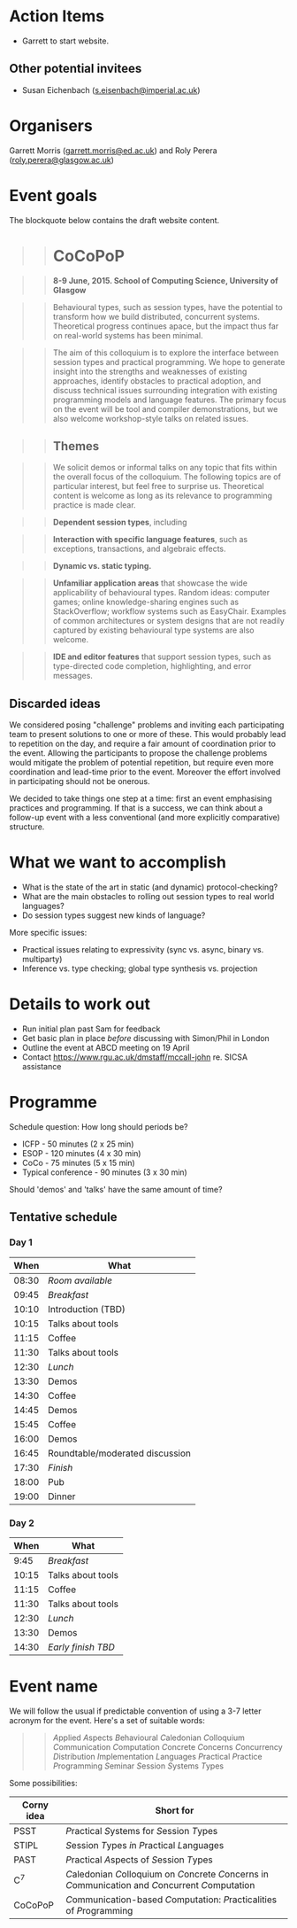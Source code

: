 Action Items
======

* Garrett to start website.

Other potential invitees
------

* Susan Eichenbach (s.eisenbach@imperial.ac.uk)

Organisers
======

Garrett Morris (garrett.morris@ed.ac.uk) and Roly Perera (roly.perera@glasgow.ac.uk)

Event goals
======

The blockquote below contains the draft website content.

>> CoCoPoP
>> ======

>> **8-9 June, 2015. School of Computing Science, University of Glasgow**

>> Behavioural types, such as session types, have the potential to
>> transform how we build distributed, concurrent systems. Theoretical
>> progress continues apace, but the impact thus far on real-world
>> systems has been minimal.

>> The aim of this colloquium is to explore the interface between
>> session types and practical programming. We hope to generate insight
>> into the strengths and weaknesses of existing approaches, identify
>> obstacles to practical adoption, and discuss technical issues
>> surrounding integration with existing programming models and language
>> features. The primary focus on the event will be tool and compiler
>> demonstrations, but we also welcome workshop-style talks on related
>> issues.

>> Themes
>> ------

>> We solicit demos or informal talks on any topic that fits within the
>> overall focus of the colloquium. The following topics are of
>> particular interest, but feel free to surprise us. Theoretical
>> content is welcome as long as its relevance to programming practice
>> is made clear.

>> **Dependent session types**, including

>> **Interaction with specific language features**, such as exceptions,
>>  transactions, and algebraic effects.

>> **Dynamic vs. static typing.**

>> **Unfamiliar application areas** that showcase the wide applicability
     of behavioural types. Random ideas: computer games; online
     knowledge-sharing engines such as StackOverflow; workflow systems
     such as EasyChair. Examples of common architectures or system
     designs that are not readily captured by existing behavioural type
     systems are also welcome.

>> **IDE and editor features** that support session types, such as
     type-directed code completion, highlighting, and error messages.

Discarded ideas
------

We considered posing "challenge" problems and inviting each
participating team to present solutions to one or more of these. This
would probably lead to repetition on the day, and require a fair amount
of coordination prior to the event. Allowing the participants to propose
the challenge problems would mitigate the problem of potential
repetition, but require even more coordination and lead-time prior to
the event. Moreover the effort involved in participating should not be
onerous.

We decided to take things one step at a time: first an event emphasising
practices and programming. If that is a success, we can think about a
follow-up event with a less conventional (and more explicitly
comparative) structure.

What we want to accomplish
======

* What is the state of the art in static (and dynamic) protocol-checking?
* What are the main obstacles to rolling out session types to real world languages?
* Do session types suggest new kinds of language?

More specific issues:

* Practical issues relating to expressivity (sync vs. async, binary vs. multiparty)
* Inference vs. type checking; global type synthesis vs. projection

Details to work out
======

* Run initial plan past Sam for feedback
* Get basic plan in place _before_ discussing with Simon/Phil in London
* Outline the event at ABCD meeting on 19 April
* Contact https://www.rgu.ac.uk/dmstaff/mccall-john re. SICSA assistance

Programme
======

Schedule question: How long should periods be?

* ICFP - 50 minutes (2 x 25 min)
* ESOP - 120 minutes (4 x 30 min)
* CoCo - 75 minutes (5 x 15 min)
* Typical conference - 90 minutes (3 x 30 min)

Should 'demos' and 'talks' have the same amount of time?

Tentative schedule
------

### Day 1

When  | What
---   | ---
08:30 | _Room available_
09:45 | _Breakfast_
10:10 | Introduction (TBD)
10:15 | Talks about tools
11:15 | Coffee
11:30 | Talks about tools
12:30 | _Lunch_
13:30 | Demos
14:30 | Coffee
14:45 | Demos
15:45 | Coffee
16:00 | Demos
16:45 | Roundtable/moderated discussion
17:30 | _Finish_
18:00 | Pub
19:00 | Dinner

### Day 2

When  | What
---   | ---
9:45  | _Breakfast_
10:15 | Talks about tools
11:15 | Coffee
11:30 | Talks about tools
12:30 | _Lunch_
13:30 | Demos
14:30 | _Early finish TBD_


Event name
======

We will follow the usual if predictable convention of using a 3-7 letter
acronym for the event. Here's a set of suitable words:

>> *A*pplied
>> *A*spects
>> *B*ehavioural
>> *C*aledonian
>> *C*olloquium
>> *C*ommunication
>> *C*omputation
>> *C*oncrete
>> *C*oncerns
>> *C*oncurrency
>> *D*istribution
>> *I*mplementation
>> *L*anguages
>> *P*ractical
>> *P*ractice
>> *P*rogramming
>> *S*eminar
>> *S*ession
>> *S*ystems
>> *T*ypes

Some possibilities:

Corny idea    | Short for
---           | ---
PSST          | *P*ractical *S*ystems for *S*ession *T*ypes
STIPL         | *S*ession *T*ypes *i*n *P*ractical *L*anguages
PAST          | *P*ractical *A*spects of *S*ession *T*ypes
C<sup>7</sup> | *C*aledonian *C*olloquium on *C*oncrete *C*oncerns in *C*ommunication and *C*oncurrent *C*omputation
CoCoPoP       | *C*ommunication-based *C*omputation: *P*racticalities of *P*rogramming
